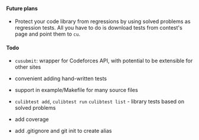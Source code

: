 #### Future plans
- Protect your code library from regressions by using solved problems as regression tests.
All you have to do is download tests from contest's page and point them to `cu`.

#### Todo
- `cusubmit`: wrapper for Codeforces API, with potential to be extensible for other sites
- convenient adding hand-written tests
- support in example/Makefile for many source files
- `culibtest add`, `culibtest run` `culibtest list` - library tests based on solved problems  


- add coverage
- add .gitignore and git init to create alias
